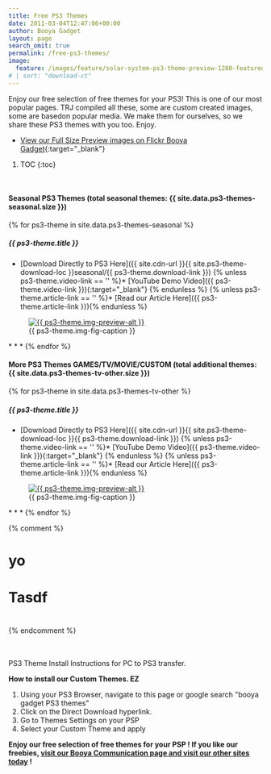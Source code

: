 ```yaml
---
title: Free PS3 Themes
date: 2011-03-04T12:47:06+00:00
author: Booya Gadget
layout: page
search_omit: true
permalink: /free-ps3-themes/
image:
  feature: /images/feature/solar-system-ps3-theme-preview-1280-featured.jpg
# | sort: "download-ct"
---
```

Enjoy our free selection of free themes for your PS3! This is one of our most popular pages. TRJ compiled all these, some are custom created images, some are basedon popular media.  We make them for ourselves, so we share these PS3 themes with you too.  Enjoy.
* [View our Full Size Preview images on Flickr Booya Gadget](https://www.flickr.com/photos/booyagadget/sets/72157626217451291/){:target="_blank"}

1. TOC
{:toc}

<BR>

#### Seasonal PS3 Themes (total seasonal themes: {{ site.data.ps3-themes-seasonal.size }})
{% for ps3-theme in site.data.ps3-themes-seasonal %}
##### {{ ps3-theme.title }}
* [Download Directly to PS3 Here]({{ site.cdn-url }}{{ site.ps3-theme-download-loc }}seasonal/{{ ps3-theme.download-link }})
{% unless ps3-theme.video-link == '' %}* [YouTube Demo Video]({{ ps3-theme.video-link }}){:target="_blank"}  {% endunless %}
{% unless ps3-theme.article-link == '' %}* [Read our Article Here]({{ ps3-theme.article-link }}){% endunless %}
<figure>
	<a href="{{ site.cdn-url }}{{ site.ps3-theme-preview-img-loc }}{{ ps3-theme.img-preview-full }}">
    <img src="{{ site.cdn-url }}{{ site.ps3-theme-preview-img-loc }}{{ ps3-theme.img-preview-small }}" 
         alt="{{ ps3-theme.img-preview-alt }}" title="{{  ps3-theme.title }}"></a>
	<figcaption>{{ ps3-theme.img-fig-caption }}</figcaption>
</figure>
* * *
{% endfor %}<!-- for ps3-theme in site.data.ps3-themes-seasonal -->

#### More PS3 Themes GAMES/TV/MOVIE/CUSTOM (total additional themes: {{ site.data.ps3-themes-tv-other.size }})
{% for ps3-theme in site.data.ps3-themes-tv-other %}
##### {{ ps3-theme.title }}
* [Download Directly to PS3 Here]({{ site.cdn-url }}{{ site.ps3-theme-download-loc }}{{ ps3-theme.download-link }})
{% unless ps3-theme.video-link == '' %}* [YouTube Demo Video]({{ ps3-theme.video-link }}){:target="_blank"}  {% endunless %}
{% unless ps3-theme.article-link == '' %}* [Read our Article Here]({{ ps3-theme.article-link }}){% endunless %}
<figure>
	<a href="{{ site.cdn-url }}{{ site.ps3-theme-preview-img-loc }}{{ ps3-theme.img-preview-full }}">
    <img src="{{ site.cdn-url }}{{ site.ps3-theme-preview-img-loc }}{{ ps3-theme.img-preview-small }}" 
         alt="{{ ps3-theme.img-preview-alt }}" title="{{  ps3-theme.title }}"></a>
	<figcaption>{{ ps3-theme.img-fig-caption }}</figcaption>
</figure>
* * *
{% endfor %}<!-- for ps3-theme in site.data.ps3-themes-seasonal -->

{% comment %}
#
#  yo
#  Tasdf
#
{% endcomment %}

<BR><BR>
PS3 Theme Install Instructions for PC to PS3 transfer.

**How to install our Custom Themes. EZ**

  1. Using your PS3 Browser, navigate to this page or google search "booya gadget PS3 themes"
  2. Click on the Direct Download hyperlink.
  3. Go to Themes Settings on your PSP
  4. Select your Custom Theme and apply

**Enjoy our free selection of free themes for your PSP ! If you like our freebies, [visit our Booya Communication page and visit our other sites today](/booya-communications) !**